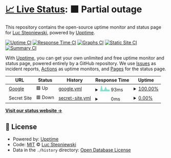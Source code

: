 # [📈 Live Status](https://lstep.github.io/Upmonit): <!--live status--> **🟧 Partial outage**

This repository contains the open-source uptime monitor and status page for [Luc Stepniewski](http://www.banquise.org/), powered by [Upptime](https://github.com/upptime/upptime).

[![Uptime CI](https://github.com/lstep/Upmonit/workflows/Uptime%20CI/badge.svg)](https://github.com/lstep/Upmonit/actions?query=workflow%3A%22Uptime+CI%22)
[![Response Time CI](https://github.com/lstep/Upmonit/workflows/Response%20Time%20CI/badge.svg)](https://github.com/lstep/Upmonit/actions?query=workflow%3A%22Response+Time+CI%22)
[![Graphs CI](https://github.com/lstep/Upmonit/workflows/Graphs%20CI/badge.svg)](https://github.com/lstep/Upmonit/actions?query=workflow%3A%22Graphs+CI%22)
[![Static Site CI](https://github.com/lstep/Upmonit/workflows/Static%20Site%20CI/badge.svg)](https://github.com/lstep/Upmonit/actions?query=workflow%3A%22Static+Site+CI%22)
[![Summary CI](https://github.com/lstep/Upmonit/workflows/Summary%20CI/badge.svg)](https://github.com/lstep/Upmonit/actions?query=workflow%3A%22Summary+CI%22)

With [Upptime](https://upptime.js.org), you can get your own unlimited and free uptime monitor and status page, powered entirely by a GitHub repository. We use [Issues](https://github.com/lstep/Upmonit/issues) as incident reports, [Actions](https://github.com/lstep/Upmonit/actions) as uptime monitors, and [Pages](https://lstep.github.io/Upmonit) for the status page.

<!--start: status pages-->
<!-- This summary is generated by Upptime (https://github.com/upptime/upptime) -->
<!-- Do not edit this manually, your changes will be overwritten -->
<!-- prettier-ignore -->
| URL | Status | History | Response Time | Uptime |
| --- | ------ | ------- | ------------- | ------ |
| <img alt="" src="https://favicons.githubusercontent.com/www.google.com" height="13"> [Google](https://www.google.com) | 🟩 Up | [google.yml](https://github.com/lstep/Upmonit/commits/HEAD/history/google.yml) | <details><summary><img alt="Response time graph" src="./graphs/google/response-time-week.png" height="20"> 93ms</summary><br><a href="https://lstep.github.io/Upmonit/history/google"><img alt="Response time 100" src="https://img.shields.io/endpoint?url=https%3A%2F%2Fraw.githubusercontent.com%2Flstep%2FUpmonit%2FHEAD%2Fapi%2Fgoogle%2Fresponse-time.json"></a><br><a href="https://lstep.github.io/Upmonit/history/google"><img alt="24-hour response time 59" src="https://img.shields.io/endpoint?url=https%3A%2F%2Fraw.githubusercontent.com%2Flstep%2FUpmonit%2FHEAD%2Fapi%2Fgoogle%2Fresponse-time-day.json"></a><br><a href="https://lstep.github.io/Upmonit/history/google"><img alt="7-day response time 93" src="https://img.shields.io/endpoint?url=https%3A%2F%2Fraw.githubusercontent.com%2Flstep%2FUpmonit%2FHEAD%2Fapi%2Fgoogle%2Fresponse-time-week.json"></a><br><a href="https://lstep.github.io/Upmonit/history/google"><img alt="30-day response time 124" src="https://img.shields.io/endpoint?url=https%3A%2F%2Fraw.githubusercontent.com%2Flstep%2FUpmonit%2FHEAD%2Fapi%2Fgoogle%2Fresponse-time-month.json"></a><br><a href="https://lstep.github.io/Upmonit/history/google"><img alt="1-year response time 100" src="https://img.shields.io/endpoint?url=https%3A%2F%2Fraw.githubusercontent.com%2Flstep%2FUpmonit%2FHEAD%2Fapi%2Fgoogle%2Fresponse-time-year.json"></a></details> | <details><summary><a href="https://lstep.github.io/Upmonit/history/google">100.00%</a></summary><a href="https://lstep.github.io/Upmonit/history/google"><img alt="All-time uptime 100.00%" src="https://img.shields.io/endpoint?url=https%3A%2F%2Fraw.githubusercontent.com%2Flstep%2FUpmonit%2FHEAD%2Fapi%2Fgoogle%2Fuptime.json"></a><br><a href="https://lstep.github.io/Upmonit/history/google"><img alt="24-hour uptime 100.00%" src="https://img.shields.io/endpoint?url=https%3A%2F%2Fraw.githubusercontent.com%2Flstep%2FUpmonit%2FHEAD%2Fapi%2Fgoogle%2Fuptime-day.json"></a><br><a href="https://lstep.github.io/Upmonit/history/google"><img alt="7-day uptime 100.00%" src="https://img.shields.io/endpoint?url=https%3A%2F%2Fraw.githubusercontent.com%2Flstep%2FUpmonit%2FHEAD%2Fapi%2Fgoogle%2Fuptime-week.json"></a><br><a href="https://lstep.github.io/Upmonit/history/google"><img alt="30-day uptime 100.00%" src="https://img.shields.io/endpoint?url=https%3A%2F%2Fraw.githubusercontent.com%2Flstep%2FUpmonit%2FHEAD%2Fapi%2Fgoogle%2Fuptime-month.json"></a><br><a href="https://lstep.github.io/Upmonit/history/google"><img alt="1-year uptime 100.00%" src="https://img.shields.io/endpoint?url=https%3A%2F%2Fraw.githubusercontent.com%2Flstep%2FUpmonit%2FHEAD%2Fapi%2Fgoogle%2Fuptime-year.json"></a></details>
| <img alt="" src="https://favicons.githubusercontent.com/null" height="13"> Secret Site | 🟥 Down | [secret-site.yml](https://github.com/lstep/Upmonit/commits/HEAD/history/secret-site.yml) | <details><summary><img alt="Response time graph" src="./graphs/secret-site/response-time-week.png" height="20"> 0ms</summary><br><a href="https://lstep.github.io/Upmonit/history/secret-site"><img alt="Response time 0" src="https://img.shields.io/endpoint?url=https%3A%2F%2Fraw.githubusercontent.com%2Flstep%2FUpmonit%2FHEAD%2Fapi%2Fsecret-site%2Fresponse-time.json"></a><br><a href="https://lstep.github.io/Upmonit/history/secret-site"><img alt="24-hour response time 0" src="https://img.shields.io/endpoint?url=https%3A%2F%2Fraw.githubusercontent.com%2Flstep%2FUpmonit%2FHEAD%2Fapi%2Fsecret-site%2Fresponse-time-day.json"></a><br><a href="https://lstep.github.io/Upmonit/history/secret-site"><img alt="7-day response time 0" src="https://img.shields.io/endpoint?url=https%3A%2F%2Fraw.githubusercontent.com%2Flstep%2FUpmonit%2FHEAD%2Fapi%2Fsecret-site%2Fresponse-time-week.json"></a><br><a href="https://lstep.github.io/Upmonit/history/secret-site"><img alt="30-day response time 0" src="https://img.shields.io/endpoint?url=https%3A%2F%2Fraw.githubusercontent.com%2Flstep%2FUpmonit%2FHEAD%2Fapi%2Fsecret-site%2Fresponse-time-month.json"></a><br><a href="https://lstep.github.io/Upmonit/history/secret-site"><img alt="1-year response time 0" src="https://img.shields.io/endpoint?url=https%3A%2F%2Fraw.githubusercontent.com%2Flstep%2FUpmonit%2FHEAD%2Fapi%2Fsecret-site%2Fresponse-time-year.json"></a></details> | <details><summary><a href="https://lstep.github.io/Upmonit/history/secret-site">0.00%</a></summary><a href="https://lstep.github.io/Upmonit/history/secret-site"><img alt="All-time uptime 44.36%" src="https://img.shields.io/endpoint?url=https%3A%2F%2Fraw.githubusercontent.com%2Flstep%2FUpmonit%2FHEAD%2Fapi%2Fsecret-site%2Fuptime.json"></a><br><a href="https://lstep.github.io/Upmonit/history/secret-site"><img alt="24-hour uptime 0.00%" src="https://img.shields.io/endpoint?url=https%3A%2F%2Fraw.githubusercontent.com%2Flstep%2FUpmonit%2FHEAD%2Fapi%2Fsecret-site%2Fuptime-day.json"></a><br><a href="https://lstep.github.io/Upmonit/history/secret-site"><img alt="7-day uptime 0.00%" src="https://img.shields.io/endpoint?url=https%3A%2F%2Fraw.githubusercontent.com%2Flstep%2FUpmonit%2FHEAD%2Fapi%2Fsecret-site%2Fuptime-week.json"></a><br><a href="https://lstep.github.io/Upmonit/history/secret-site"><img alt="30-day uptime 1.38%" src="https://img.shields.io/endpoint?url=https%3A%2F%2Fraw.githubusercontent.com%2Flstep%2FUpmonit%2FHEAD%2Fapi%2Fsecret-site%2Fuptime-month.json"></a><br><a href="https://lstep.github.io/Upmonit/history/secret-site"><img alt="1-year uptime 35.28%" src="https://img.shields.io/endpoint?url=https%3A%2F%2Fraw.githubusercontent.com%2Flstep%2FUpmonit%2FHEAD%2Fapi%2Fsecret-site%2Fuptime-year.json"></a></details>

<!--end: status pages-->

[**Visit our status website →**](https://lstep.github.io/Upmonit)

## 📄 License

- Powered by: [Upptime](https://github.com/upptime/upptime)
- Code: [MIT](./LICENSE) © [Luc Stepniewski](http://www.banquise.org/)
- Data in the `./history` directory: [Open Database License](https://opendatacommons.org/licenses/odbl/1-0/)
